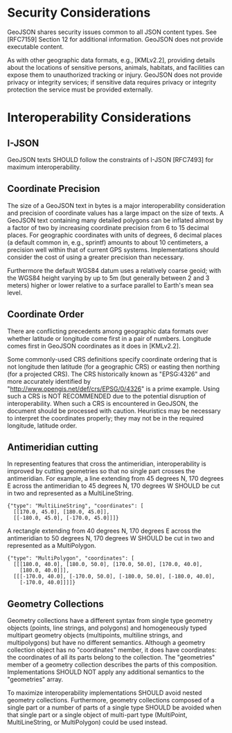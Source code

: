 # Security Considerations

GeoJSON shares security issues common to all JSON content types.  See
[RFC7159] Section 12 for additional information. GeoJSON does not
provide executable content.

As with other geographic data formats, e.g., [KMLv2.2], providing
details about the locations of sensitive persons, animals, habitats, and
facilities can expose them to unauthorized tracking or injury.  GeoJSON
does not provide privacy or integrity services; if sensitive data
requires privacy or integrity protection the service must be provided
externally.

# Interoperability Considerations

## I-JSON

GeoJSON texts SHOULD follow the constraints of I-JSON [RFC7493] for
maximum interoperability.

## Coordinate Precision

The size of a GeoJSON text in bytes is a major interoperability
consideration and precision of coordinate values has a large impact on
the size of texts.  A GeoJSON text containing many detailed polygons can
be inflated almost by a factor of two by increasing coordinate precision
from 6 to 15 decimal places. For geographic coordinates with units of
degrees, 6 decimal places (a default common in, e.g., sprintf) amounts
to about 10 centimeters, a precision well within that of current GPS
systems.  Implementations should consider the cost of using a greater
precision than necessary.

Furthermore the default WGS84 datum uses a relatively coarse geoid; with
the WGS84 height varying by up to 5m (but generally between 2 and 
3 meters) higher or lower relative to a surface parallel to Earth's mean
sea level.

## Coordinate Order

There are conflicting precedents among geographic data formats over
whether latitude or longitude come first in a pair of numbers.
Longitude comes first in GeoJSON coordinates as it does in [KMLv2.2].

Some commonly-used CRS definitions specify coordinate ordering that is
not longitude then latitude (for a geographic CRS) or easting then
northing (for a projected CRS). The CRS historically known as
"EPSG:4326" and more accurately identified by
"http://www.opengis.net/def/crs/EPSG/0/4326" is a prime example.  Using
such a CRS is NOT RECOMMENDED due to the potential disruption of
interoperability. When such a CRS is encountered in GeoJSON, the
document should be processed with caution.  Heuristics may be necessary
to interpret the coordinates properly; they may not be in the required
longitude, latitude order.

## Antimeridian cutting

In representing features that cross the antimeridian, interoperability
is improved by cutting geometries so that no single part crosses the
antimeridian. For example, a line extending from 45 degrees N, 170
degrees E across the antimeridian to 45 degrees N, 170 degrees W SHOULD
be cut in two and represented as a MultiLineString.

    {"type": "MultiLineString", "coordinates": [
      [[170.0, 45.0], [180.0, 45.0]],
      [[-180.0, 45.0], [-170.0, 45.0]]]}

A rectangle extending from 40 degrees N, 170 degrees E across the
antimeridian to 50 degrees N, 170 degrees W SHOULD be cut in two and
represented as a MultiPolygon.

    {"type": "MultiPolygon", "coordinates": [
      [[[180.0, 40.0], [180.0, 50.0], [170.0, 50.0], [170.0, 40.0],
        [180.0, 40.0]]],
      [[[-170.0, 40.0], [-170.0, 50.0], [-180.0, 50.0], [-180.0, 40.0],
        [-170.0, 40.0]]]]}

## Geometry Collections

Geometry collections have a different syntax from single type geometry
objects (points, line strings, and polygons) and homogeneously typed
multipart geometry objects (multipoints, multiline strings, and
multipolygons) but have no different semantics. Although a geometry
collection object has no "coordinates" member, it does have coordinates:
the coordinates of all its parts belong to the collection.  The
"geometries" member of a geometry collection describes the parts of this
composition. Implementations SHOULD NOT apply any additional semantics
to the "geometries" array.

To maximize interoperability implementations SHOULD avoid nested
geometry collections. Furthermore, geometry collections composed of
a single part or a number of parts of a single type SHOULD be avoided when
that single part or a single object of multi-part type (MultiPoint,
MultiLineString, or MultiPolygon) could be used instead.
